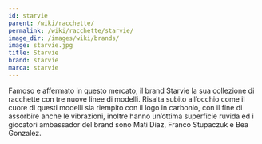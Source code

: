 ```yaml
---
id: starvie
parent: /wiki/racchette/
permalink: /wiki/racchette/starvie/
image_dir: /images/wiki/brands/
image: starvie.jpg
title: Starvie
brand: starvie
marca: starvie
---
```


Famoso e affermato in questo mercato, il brand Starvie la sua collezione di racchette con tre nuove linee di modelli. Risalta subito all’occhio come il cuore di questi modelli sia riempito con il logo in carbonio, con il fine di assorbire anche le vibrazioni, inoltre hanno un’ottima superficie ruvida ed i giocatori ambassador del brand sono Mati Diaz, Franco Stupaczuk e Bea Gonzalez.